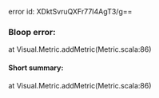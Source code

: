 error id: XDktSvruQXFr77I4AgT3/g==
### Bloop error:

at Visual.Metric.addMetric(Metric.scala:86)
#### Short summary: 

at Visual.Metric.addMetric(Metric.scala:86)